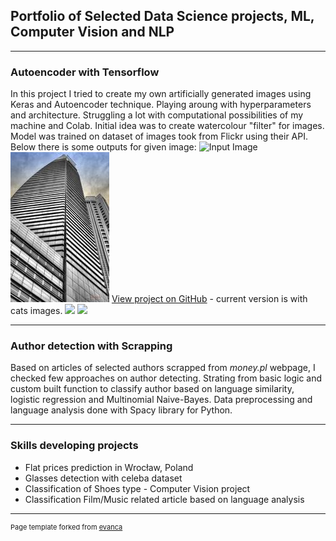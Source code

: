 ## Portfolio of Selected Data Science projects, ML, Computer Vision and NLP

---

### Autoencoder with Tensorflow 

In this project I tried to create my own artificially generated images using Keras and Autoencoder technique.
Playing aroung with hyperparameters and architecture. Struggling a lot with computational possibilities of my machine and Colab.
Initial idea was to create watercolour "filter" for images. Model was trained on dataset of images took from Flickr using their API. 
Below there is some outputs for given image:
![Input Image](/images/input.jpgg "Input")
<img src="images/input.jpg?raw=true"/>
[View project on GitHub](https://github.com/Serj11240/autoencoder) - current version is with cats images.
[![](https://img.shields.io/badge/Python-white?logo=Python)](#)
<img src="images/dummy_thumbnail.jpg?raw=true"/>

---

### Author detection with Scrapping

Based on articles of selected authors scrapped from *money.pl* webpage, I checked few approaches on author detecting. Strating from basic logic and custom built function to classify author based on language similarity, logistic regression and Multinomial Naive-Bayes. Data preprocessing and language analysis done with Spacy library for Python.

---

### Skills developing projects

- Flat prices prediction in Wrocław, Poland
- Glasses detection with celeba dataset
- Classification of Shoes type - Computer Vision project
- Classification Film/Music related article based on language analysis







---
<p style="font-size:11px">Page template forked from <a href="https://github.com/evanca/quick-portfolio">evanca</a></p>
